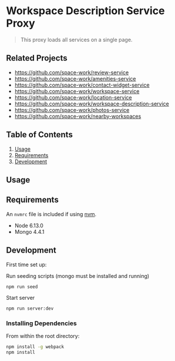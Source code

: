 # Workspace Description Service Proxy

> This proxy loads all services on a single page.

## Related Projects

 - https://github.com/space-work/review-service
 - https://github.com/space-work/amenities-service
 - https://github.com/space-work/contact-widget-service
 - https://github.com/space-work/workspace-service
 - https://github.com/space-work/location-service
 - https://github.com/space-work/workspace-description-service
 - https://github.com/space-work/photos-service
 - https://github.com/space-work/nearby-workspaces

## Table of Contents

1. [Usage](#Usage)
1. [Requirements](#requirements)
1. [Development](#development)

## Usage

## Requirements

An `nvmrc` file is included if using [nvm](https://github.com/creationix/nvm).

- Node 6.13.0
- Mongo 4.4.1

## Development

First time set up:

Run seeding scripts (mongo must be installed and running)
```
npm run seed
```

Start server
```
npm run server:dev
```

### Installing Dependencies

From within the root directory:

```sh
npm install -g webpack
npm install
```

